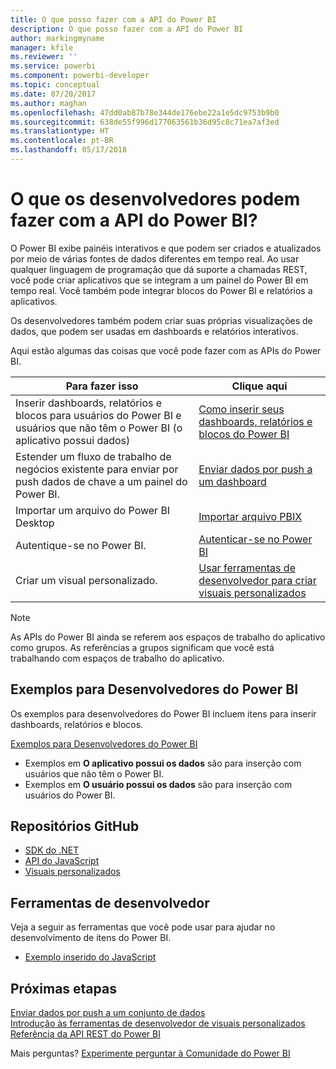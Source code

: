 ```yaml
---
title: O que posso fazer com a API do Power BI
description: O que posso fazer com a API do Power BI
author: markingmyname
manager: kfile
ms.reviewer: ''
ms.service: powerbi
ms.component: powerbi-developer
ms.topic: conceptual
ms.date: 07/20/2017
ms.author: maghan
ms.openlocfilehash: 47dd0ab87b78e344de176ebe22a1e5dc9753b9b0
ms.sourcegitcommit: 638de55f996d177063561b36d95c8c71ea7af3ed
ms.translationtype: HT
ms.contentlocale: pt-BR
ms.lasthandoff: 05/17/2018
---
```

# <a name="what-can-developers-do-with-the-power-bi-api"></a>O que os desenvolvedores podem fazer com a API do Power BI?
O Power BI exibe painéis interativos e que podem ser criados e atualizados por meio de várias fontes de dados diferentes em tempo real. Ao usar qualquer linguagem de programação que dá suporte a chamadas REST, você pode criar aplicativos que se integram a um painel do Power BI em tempo real. Você também pode integrar blocos do Power BI e relatórios a aplicativos.

Os desenvolvedores também podem criar suas próprias visualizações de dados, que podem ser usadas em dashboards e relatórios interativos. 

Aqui estão algumas das coisas que você pode fazer com as APIs do Power BI.

| **Para fazer isso** | **Clique aqui** |
| --- | --- |
| Inserir dashboards, relatórios e blocos para usuários do Power BI e usuários que não têm o Power BI (o aplicativo possui dados) |[Como inserir seus dashboards, relatórios e blocos do Power BI](embedding-content.md) |
| Estender um fluxo de trabalho de negócios existente para enviar por push dados de chave a um painel do Power BI. |[Enviar dados por push a um dashboard](walkthrough-push-data.md) |
| Importar um arquivo do Power BI Desktop |[Importar arquivo PBIX](https://msdn.microsoft.com/library/mt243837.aspx) |
| Autentique-se no Power BI. |[Autenticar-se no Power BI](get-azuread-access-token.md) |
| Criar um visual personalizado. |[Usar ferramentas de desenvolvedor para criar visuais personalizados](../service-custom-visuals-getting-started-with-developer-tools.md) |

> [!NOTE]
> As APIs do Power BI ainda se referem aos espaços de trabalho do aplicativo como grupos. As referências a grupos significam que você está trabalhando com espaços de trabalho do aplicativo.
> 
> 

## <a name="power-bi-developer-samples"></a>Exemplos para Desenvolvedores do Power BI
Os exemplos para desenvolvedores do Power BI incluem itens para inserir dashboards, relatórios e blocos.

[Exemplos para Desenvolvedores do Power BI](https://github.com/Microsoft/PowerBI-Developer-Samples)

* Exemplos em **O aplicativo possui os dados** são para inserção com usuários que não têm o Power BI.
* Exemplos em **O usuário possui os dados** são para inserção com usuários do Power BI.

## <a name="github-repositories"></a>Repositórios GitHub
* [SDK do .NET](https://github.com/Microsoft/PowerBI-CSharp)
* [API do JavaScript](https://github.com/Microsoft/PowerBI-JavaScript)
* [Visuais personalizados](https://github.com/Microsoft/PowerBI-visuals)

## <a name="developer-tools"></a>Ferramentas de desenvolvedor
Veja a seguir as ferramentas que você pode usar para ajudar no desenvolvimento de itens do Power BI.

* [Exemplo inserido do JavaScript](https://microsoft.github.io/PowerBI-JavaScript/demo)

## <a name="next-steps"></a>Próximas etapas
[Enviar dados por push a um conjunto de dados](walkthrough-push-data.md)  
[Introdução às ferramentas de desenvolvedor de visuais personalizados](../service-custom-visuals-getting-started-with-developer-tools.md) 
[Referência da API REST do Power BI](https://msdn.microsoft.com/library/mt147898.aspx)  

Mais perguntas? [Experimente perguntar à Comunidade do Power BI](http://community.powerbi.com/)

